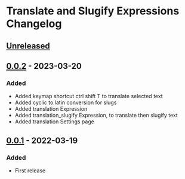 <!-- Keep a Changelog guide -> https://keepachangelog.com -->

# Translate and Slugify Expressions Changelog

## [Unreleased]

## [0.0.2] - 2023-03-20

### Added
- Added keymap shortcut ctrl shift T to translate selected text
- Added cyclic to latin conversion for slugs
- Added translation Expression
- Added translation_slugify Expression, to translate then slugify text
- Added translation Settings page

## [0.0.1] - 2022-03-19

### Added
- First release

[Unreleased]: https://github.com/cherijs/intellij-plugin-slugify/compare/v0.0.2...HEAD
[0.0.2]: https://github.com/cherijs/intellij-plugin-slugify/compare/v0.0.1...v0.0.2
[0.0.1]: https://github.com/cherijs/intellij-plugin-slugify/commits/v0.0.1
